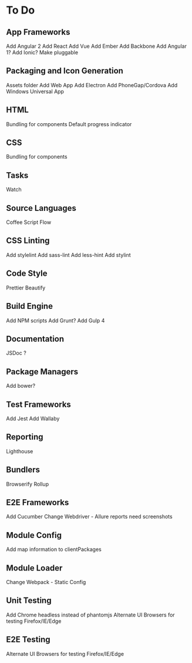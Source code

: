 # To Do

## App Frameworks
Add Angular 2
Add React
Add Vue
Add Ember
Add Backbone
Add Angular 1?
Add Ionic?
Make pluggable

## Packaging and Icon Generation
Assets folder
Add Web App
Add Electron
Add PhoneGap/Cordova
Add Windows Universal App

## HTML
Bundling for components
Default progress indicator

## CSS
Bundling for components

## Tasks
Watch

## Source Languages
Coffee Script
Flow

## CSS Linting
Add stylelint
Add sass-lint
Add less-hint
Add stylint

## Code Style
Prettier
Beautify

## Build Engine
Add NPM scripts
Add Grunt?
Add Gulp 4

## Documentation
JSDoc ?

## Package Managers
Add bower?

## Test Frameworks
Add Jest
Add Wallaby

## Reporting
Lighthouse

## Bundlers
Browserify
Rollup

## E2E Frameworks
Add Cucumber
Change Webdriver - Allure reports need screenshots

## Module Config
Add map information to clientPackages

## Module Loader
Change Webpack - Static Config

## Unit Testing
Add Chrome headless instead of phantomjs
Alternate UI Browsers for testing Firefox/IE/Edge

## E2E Testing
Alternate UI Browsers for testing Firefox/IE/Edge

